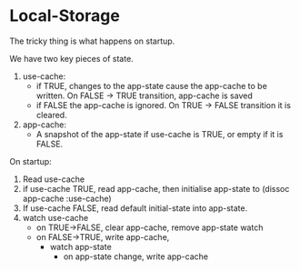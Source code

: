 Local-Storage
=============


The tricky thing is what happens on startup.

We have two key pieces of state.

1. use-cache:
   - if TRUE, changes to the app-state cause the app-cache to be written. On FALSE -> TRUE transition, app-cache is saved
   - if FALSE the app-cache is ignored. On TRUE -> FALSE transition it is cleared.
1. app-cache:
   - A snapshot of the app-state if use-cache is TRUE, or empty if it is FALSE.

On startup:

1. Read use-cache
1. if use-cache TRUE, read app-cache, then initialise app-state to (dissoc app-cache :use-cache)
1. If use-cache FALSE, read default initial-state into app-state.
1. watch use-cache
     - on TRUE->FALSE, clear app-cache, remove app-state watch
     - on FALSE->TRUE, write app-cache,
         - watch app-state
             - on app-state change, write app-cache


